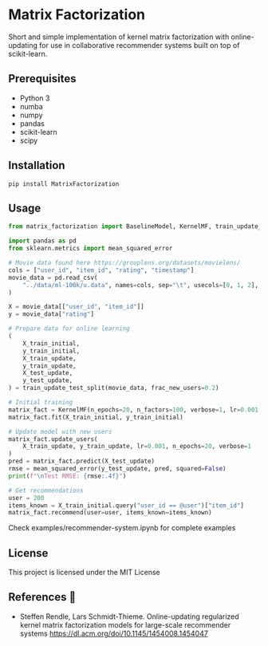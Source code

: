 # Matrix Factorization
Short and simple implementation of kernel matrix factorization with online-updating for use in collaborative recommender systems built on top of scikit-learn.

## Prerequisites
- Python 3
- numba
- numpy
- pandas
- scikit-learn
- scipy

## Installation
```
pip install MatrixFactorization
```

## Usage
```python
from matrix_factorization import BaselineModel, KernelMF, train_update_test_split

import pandas as pd
from sklearn.metrics import mean_squared_error

# Movie data found here https://grouplens.org/datasets/movielens/
cols = ["user_id", "item_id", "rating", "timestamp"]
movie_data = pd.read_csv(
    "../data/ml-100k/u.data", names=cols, sep="\t", usecols=[0, 1, 2], engine="python"
)

X = movie_data[["user_id", "item_id"]]
y = movie_data["rating"]

# Prepare data for online learning
(
    X_train_initial,
    y_train_initial,
    X_train_update,
    y_train_update,
    X_test_update,
    y_test_update,
) = train_update_test_split(movie_data, frac_new_users=0.2)

# Initial training
matrix_fact = KernelMF(n_epochs=20, n_factors=100, verbose=1, lr=0.001, reg=0.005)
matrix_fact.fit(X_train_initial, y_train_initial)

# Update model with new users
matrix_fact.update_users(
    X_train_update, y_train_update, lr=0.001, n_epochs=20, verbose=1
)
pred = matrix_fact.predict(X_test_update)
rmse = mean_squared_error(y_test_update, pred, squared=False)
print(f"\nTest RMSE: {rmse:.4f}")

# Get recommendations
user = 200
items_known = X_train_initial.query("user_id == @user")["item_id"]
matrix_fact.recommend(user=user, items_known=items_known)
```

Check examples/recommender-system.ipynb for complete examples

## License
This project is licensed under the MIT License


## References :book:
- Steffen Rendle, Lars Schmidt-Thieme. Online-updating regularized kernel matrix factorization models for large-scale recommender systems https://dl.acm.org/doi/10.1145/1454008.1454047
